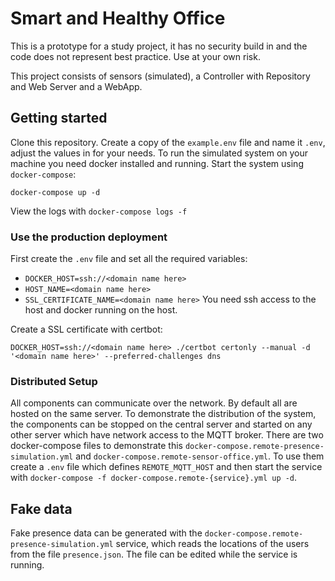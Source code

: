 # Smart and Healthy Office

This is a prototype for a study project, it has no security build in and the code does not represent best practice.
Use at your own risk.

This project consists of sensors (simulated), a Controller with Repository and Web Server and a WebApp.
## Getting started
Clone this repository.
Create a copy of the `example.env` file and name it `.env`, adjust the values in for your needs.
To run the simulated system on your machine you need docker installed and running.
Start the system using `docker-compose`:
```
docker-compose up -d
```
View the logs with `docker-compose logs -f`

### Use the production deployment
First create the `.env` file and set all the required variables:
- `DOCKER_HOST=ssh://<domain name here>`
- `HOST_NAME=<domain name here>`
- `SSL_CERTIFICATE_NAME=<domain name here>`
You need ssh access to the host and docker running on the host.

Create a SSL certificate with certbot:

`DOCKER_HOST=ssh://<domain name here> ./certbot certonly --manual -d '<domain name here>' --preferred-challenges dns`

### Distributed Setup

All components can communicate over the network.
By default all are hosted on the same server.
To demonstrate the distribution of the system, the components can be stopped on the central server and started on any other server which have network access to the MQTT broker.
There are two docker-compose files to demonstrate this `docker-compose.remote-presence-simulation.yml` and `docker-compose.remote-sensor-office.yml`.
To use them create a `.env` file which defines `REMOTE_MQTT_HOST` and then start the service with `docker-compose -f docker-compose.remote-{service}.yml up -d`.

## Fake data

Fake presence data can be generated with the `docker-compose.remote-presence-simulation.yml` service, which reads the locations of the users from the file `presence.json`.
The file can be edited while the service is running.
